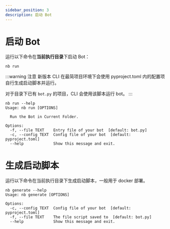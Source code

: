 ```yaml
---
sidebar_position: 3
description: 启动 Bot
---
```


# 启动 Bot

运行以下命令在**当前执行目录**下启动 Bot：

```shell
nb run
```

:::warning 注意
新版本 CLI 在最简项目环境下会使用 pyproject.toml 内的配置项自行生成启动脚本并运行。

对于目录下已有 `bot.py` 的项目，CLI 会使用该脚本运行 bot。
:::

```shell
nb run --help
Usage: nb run [OPTIONS]

  Run the Bot in Current Folder.

Options:
  -f, --file TEXT    Entry file of your bot  [default: bot.py]
  -c, --config TEXT  Config file of your bot  [default: pyproject.toml]
  --help             Show this message and exit.
```

# 生成启动脚本

运行以下命令在当前执行目录下生成启动脚本，一般用于 docker 部署。

```shell
nb generate --help
Usage: nb generate [OPTIONS]

Options:
  -c, --config TEXT  Config file of your bot  [default: pyproject.toml]
  -f, --file TEXT    The file script saved to  [default: bot.py]
  --help             Show this message and exit.
```
